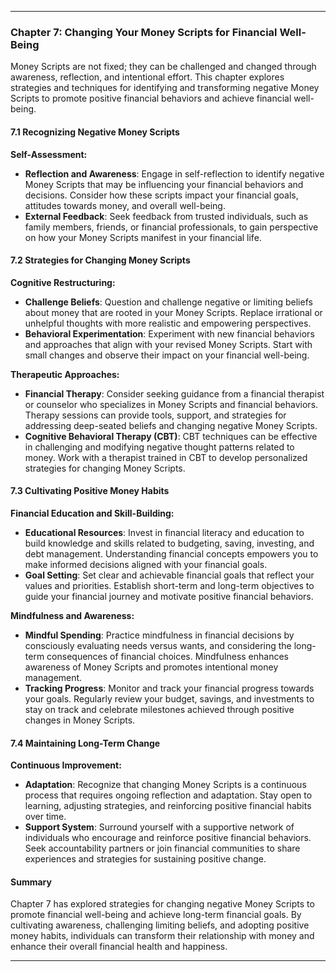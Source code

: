 
---

### Chapter 7: Changing Your Money Scripts for Financial Well-Being

Money Scripts are not fixed; they can be challenged and changed through awareness, reflection, and intentional effort. This chapter explores strategies and techniques for identifying and transforming negative Money Scripts to promote positive financial behaviors and achieve financial well-being.

#### 7.1 Recognizing Negative Money Scripts

**Self-Assessment:**
- **Reflection and Awareness**: Engage in self-reflection to identify negative Money Scripts that may be influencing your financial behaviors and decisions. Consider how these scripts impact your financial goals, attitudes towards money, and overall well-being.
- **External Feedback**: Seek feedback from trusted individuals, such as family members, friends, or financial professionals, to gain perspective on how your Money Scripts manifest in your financial life.

#### 7.2 Strategies for Changing Money Scripts

**Cognitive Restructuring:**
- **Challenge Beliefs**: Question and challenge negative or limiting beliefs about money that are rooted in your Money Scripts. Replace irrational or unhelpful thoughts with more realistic and empowering perspectives.
- **Behavioral Experimentation**: Experiment with new financial behaviors and approaches that align with your revised Money Scripts. Start with small changes and observe their impact on your financial well-being.

**Therapeutic Approaches:**
- **Financial Therapy**: Consider seeking guidance from a financial therapist or counselor who specializes in Money Scripts and financial behaviors. Therapy sessions can provide tools, support, and strategies for addressing deep-seated beliefs and changing negative Money Scripts.
- **Cognitive Behavioral Therapy (CBT)**: CBT techniques can be effective in challenging and modifying negative thought patterns related to money. Work with a therapist trained in CBT to develop personalized strategies for changing Money Scripts.

#### 7.3 Cultivating Positive Money Habits

**Financial Education and Skill-Building:**
- **Educational Resources**: Invest in financial literacy and education to build knowledge and skills related to budgeting, saving, investing, and debt management. Understanding financial concepts empowers you to make informed decisions aligned with your financial goals.
- **Goal Setting**: Set clear and achievable financial goals that reflect your values and priorities. Establish short-term and long-term objectives to guide your financial journey and motivate positive financial behaviors.

**Mindfulness and Awareness:**
- **Mindful Spending**: Practice mindfulness in financial decisions by consciously evaluating needs versus wants, and considering the long-term consequences of financial choices. Mindfulness enhances awareness of Money Scripts and promotes intentional money management.
- **Tracking Progress**: Monitor and track your financial progress towards your goals. Regularly review your budget, savings, and investments to stay on track and celebrate milestones achieved through positive changes in Money Scripts.

#### 7.4 Maintaining Long-Term Change

**Continuous Improvement:**
- **Adaptation**: Recognize that changing Money Scripts is a continuous process that requires ongoing reflection and adaptation. Stay open to learning, adjusting strategies, and reinforcing positive financial habits over time.
- **Support System**: Surround yourself with a supportive network of individuals who encourage and reinforce positive financial behaviors. Seek accountability partners or join financial communities to share experiences and strategies for sustaining positive change.

#### Summary

Chapter 7 has explored strategies for changing negative Money Scripts to promote financial well-being and achieve long-term financial goals. By cultivating awareness, challenging limiting beliefs, and adopting positive money habits, individuals can transform their relationship with money and enhance their overall financial health and happiness.

---
